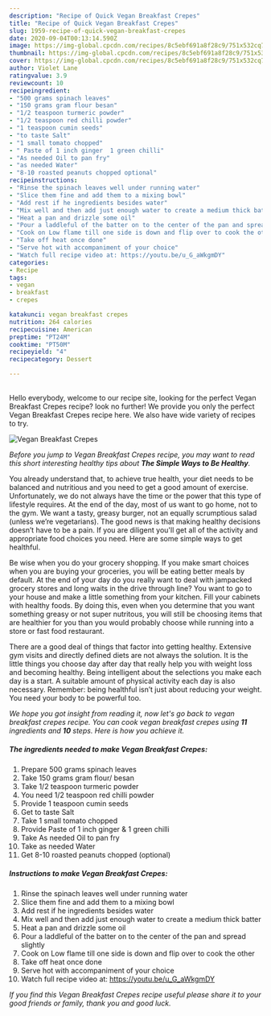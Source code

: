 ```yaml
---
description: "Recipe of Quick Vegan Breakfast Crepes"
title: "Recipe of Quick Vegan Breakfast Crepes"
slug: 1959-recipe-of-quick-vegan-breakfast-crepes
date: 2020-09-04T00:13:14.590Z
image: https://img-global.cpcdn.com/recipes/8c5ebf691a8f28c9/751x532cq70/vegan-breakfast-crepes-recipe-main-photo.jpg
thumbnail: https://img-global.cpcdn.com/recipes/8c5ebf691a8f28c9/751x532cq70/vegan-breakfast-crepes-recipe-main-photo.jpg
cover: https://img-global.cpcdn.com/recipes/8c5ebf691a8f28c9/751x532cq70/vegan-breakfast-crepes-recipe-main-photo.jpg
author: Violet Lane
ratingvalue: 3.9
reviewcount: 10
recipeingredient:
- "500 grams spinach leaves"
- "150 grams gram flour besan"
- "1/2 teaspoon turmeric powder"
- "1/2 teaspoon red chilli powder"
- "1 teaspoon cumin seeds"
- "to taste Salt"
- "1 small tomato chopped"
- " Paste of 1 inch ginger  1 green chilli"
- "As needed Oil to pan fry"
- "as needed Water"
- "8-10 roasted peanuts chopped optional"
recipeinstructions:
- "Rinse the spinach leaves well under running water"
- "Slice them fine and add them to a mixing bowl"
- "Add rest if he ingredients besides water"
- "Mix well and then add just enough water to create a medium thick batter"
- "Heat a pan and drizzle some oil"
- "Pour a laddleful of the batter on to the center of the pan and spread slightly"
- "Cook on Low flame till one side is down and flip over to cook the other"
- "Take off heat once done"
- "Serve hot with accompaniment of your choice"
- "Watch full recipe video at: https://youtu.be/u_G_aWkgmDY"
categories:
- Recipe
tags:
- vegan
- breakfast
- crepes

katakunci: vegan breakfast crepes 
nutrition: 264 calories
recipecuisine: American
preptime: "PT24M"
cooktime: "PT50M"
recipeyield: "4"
recipecategory: Dessert

---
```

<br>
Hello everybody, welcome to our recipe site, looking for the perfect Vegan Breakfast Crepes recipe? look no further! We provide you only the perfect Vegan Breakfast Crepes recipe here. We also have wide variety of recipes to try.
<br>


![Vegan Breakfast Crepes](https://img-global.cpcdn.com/recipes/8c5ebf691a8f28c9/751x532cq70/vegan-breakfast-crepes-recipe-main-photo.jpg)

<i>Before you jump to Vegan Breakfast Crepes recipe, you may want to read this short interesting healthy tips about <strong>The Simple Ways to Be Healthy</strong>.</i>

You already understand that, to achieve true health, your diet needs to be balanced and nutritious and you need to get a good amount of exercise. Unfortunately, we do not always have the time or the power that this type of lifestyle requires. At the end of the day, most of us want to go home, not to the gym. We want a tasty, greasy burger, not an equally scrumptious salad (unless we’re vegetarians). The good news is that making healthy decisions doesn’t have to be a pain. If you are diligent you'll get all of the activity and appropriate food choices you need. Here are some simple ways to get healthful.

Be wise when you do your grocery shopping. If you make smart choices when you are buying your groceries, you will be eating better meals by default. At the end of your day do you really want to deal with jampacked grocery stores and long waits in the drive through line? You want to go to your house and make a little something from your kitchen. Fill your cabinets with healthy foods. By doing this, even when you determine that you want something greasy or not super nutritous, you will still be choosing items that are healthier for you than you would probably choose while running into a store or fast food restaurant.

There are a good deal of things that factor into getting healthy. Extensive gym visits and directly defined diets are not always the solution. It is the little things you choose day after day that really help you with weight loss and becoming healthy. Being intelligent about the selections you make each day is a start. A suitable amount of physical activity each day is also necessary. Remember: being healthful isn’t just about reducing your weight. You need your body to be powerful too. 


<i>We hope you got insight from reading it, now let's go back to vegan breakfast crepes recipe. You can cook vegan breakfast crepes using <strong>11</strong> ingredients and <strong>10</strong> steps. Here is how you achieve it.
</i>

##### The ingredients needed to make Vegan Breakfast Crepes:

1. Prepare 500 grams spinach leaves
1. Take 150 grams gram flour/ besan
1. Take 1/2 teaspoon turmeric powder
1. You need 1/2 teaspoon red chilli powder
1. Provide 1 teaspoon cumin seeds
1. Get to taste Salt
1. Take 1 small tomato chopped
1. Provide  Paste of 1 inch ginger &amp; 1 green chilli
1. Take As needed Oil to pan fry
1. Take as needed Water
1. Get 8-10 roasted peanuts chopped (optional)


##### Instructions to make Vegan Breakfast Crepes:

1. Rinse the spinach leaves well under running water
1. Slice them fine and add them to a mixing bowl
1. Add rest if he ingredients besides water
1. Mix well and then add just enough water to create a medium thick batter
1. Heat a pan and drizzle some oil
1. Pour a laddleful of the batter on to the center of the pan and spread slightly
1. Cook on Low flame till one side is down and flip over to cook the other
1. Take off heat once done
1. Serve hot with accompaniment of your choice
1. Watch full recipe video at: https://youtu.be/u_G_aWkgmDY


<i>If you find this Vegan Breakfast Crepes recipe useful please share it to your good friends or family, thank you and good luck.</i>
